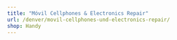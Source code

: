 ```yaml
---
title: "Móvil Cellphones & Electronics Repair"
url: /denver/movil-cellphones-und-electronics-repair/
shop: Handy
---
```


